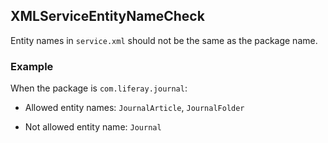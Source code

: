 ## XMLServiceEntityNameCheck

Entity names in `service.xml` should not be the same as the package name.

### Example

When the package is `com.liferay.journal`:

- Allowed entity names: `JournalArticle`, `JournalFolder`

- Not allowed entity name: `Journal`